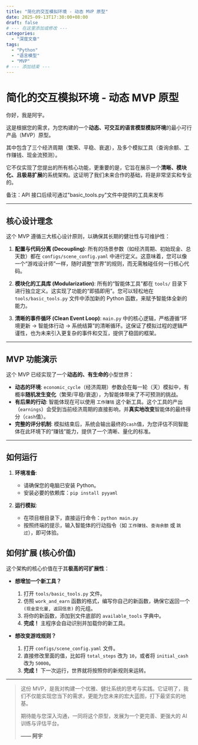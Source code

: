```yaml
---
title: "简化的交互模拟环境 - 动态 MVP 原型"
date: 2025-09-13T17:30:00+08:00
draft: false
# --- 在这里添加或修改 ---
categories:
  - "深度文章"
tags:
  - "Python"
  - "语言模型"
  - "MVP"
# --- 添加结束 ---
---
```


# 简化的交互模拟环境 - 动态 MVP 原型

你好，我是阿宇。

这是根据您的需求，为您构建的一个**动态、可交互的语言模型模拟环境**的最小可行产品（MVP）原型。

其中包含了三个经济周期（繁荣、平稳、衰退），及多个模拟工具（查询余额、工作赚钱、现金流预测）。

它不仅实现了您提出的所有核心功能，更重要的是，它旨在展示一个**清晰、模块化、且极易扩展**的系统架构。这证明了我们未来合作的基础，将是非常坚实和专业的。

备注：API 接口后续可通过"basic_tools.py"文件中提供的工具来发布

---

## 核心设计理念

这个 MVP 遵循三大核心设计原则，以确保其长期的健壮性与可维护性：

1.  **配置与代码分离 (Decoupling)**: 所有的场景参数（如经济周期、初始现金、总天数）都在 `configs/scene_config.yaml` 中进行定义。这意味着，您可以像一个“游戏设计师”一样，随时调整“世界”的规则，而无需触碰任何一行核心代码。

2.  **模块化的工具库 (Modularization)**: 所有的“智能体工具”都在 `tools/` 目录下进行独立定义。这实现了功能的“即插即用”。您可以轻松地在 `tools/basic_tools.py` 文件中添加新的 Python 函数，来赋予智能体全新的能力。

3.  **清晰的事件循环 (Clean Event Loop)**: `main.py` 中的核心逻辑，严格遵循“环境更新 -> 智能体行动 -> 系统结算”的清晰循环。这保证了模拟过程的逻辑严谨性，也为未来引入更复杂的事件和交互，提供了稳固的框架。

---

## MVP 功能演示

这个 MVP 已经实现了一个**动态的、有生命的**小型世界：

- **动态的环境**: `economic_cycle`（经济周期）参数会在每一轮（天）模拟中，有概率**随机发生变化**（繁荣/平稳/衰退），为智能体带来了不可预测的挑战。
- **有后果的行动**: 智能体现在可以使用 `工作赚钱` 这个新工具。这个工具的产出（`earnings`）会受到当前经济周期的直接影响，并**真实地改变**智能体的最终得分（`cash`值）。
- **完整的评分机制**: 模拟结束后，系统会输出最终的`cash`值，为您评估不同智能体在此环境下的“赚钱”能力，提供了一个清晰、量化的标准。

---

## 如何运行

1.  **环境准备**:

    - 请确保您的电脑已安装 Python。
    - 安装必要的依赖库：`pip install pyyaml`

2.  **运行模拟**:
    - 在项目根目录下，直接运行命令：`python main.py`
    - 按照终端的提示，输入智能体的行动指令（如 `工作赚钱`、`查询余额` 或 `跳过`），即可体验。

## 如何扩展 (核心价值)

这个架构的核心价值在于其**极高的可扩展性**：

- **想增加一个新工具？**

  1.  打开 `tools/basic_tools.py` 文件。
  2.  仿照 `work_and_earn` 函数的格式，编写你自己的新函数，确保它返回一个 `(现金变化量, 返回信息)` 的元组。
  3.  将你的新函数，添加到文件底部的 `available_tools` 字典中。
  4.  **完成！** 主程序会自动识别并加载你的新工具。

- **想改变游戏规则？**
  1.  打开 `configs/scene_config.yaml` 文件。
  2.  直接修改里面的值，比如将 `total_steps` 改为 `10`，或者将 `initial_cash` 改为 `50000`。
  3.  **完成！** 下一次运行，世界就将按照你的新规则来运转。

---

> 这份 MVP，是我对构建一个优雅、健壮系统的思考与实践。它证明了，我们不仅能实现您当下的需求，更能为您未来的宏大蓝图，打下最坚实的地基。
>
> 期待能与您深入沟通，一同将这个原型，发展为一个更完善、更强大的 AI 训练与评估平台。
>
> **—— 阿宇**
